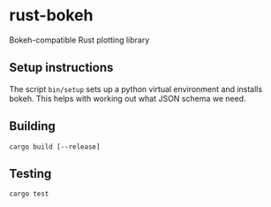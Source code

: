 # rust-bokeh

Bokeh-compatible Rust plotting library

## Setup instructions

The script `bin/setup` sets up a python virtual environment and installs
bokeh. This helps with working out what JSON schema we need.

## Building

`cargo build [--release]`

## Testing

`cargo test`
